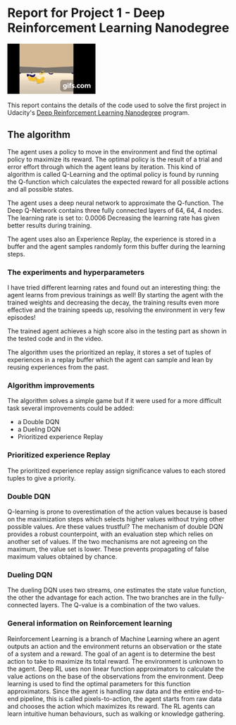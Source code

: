 # Report for Project 1 - Deep Reinforcement Learning Nanodegree

![Trained Agents][image1]

This report contains the details of the code used to solve the first project in Udacity's [Deep Reinforcement Learning Nanodegree](https://www.udacity.com/course/deep-reinforcement-learning-nanodegree--nd893) program.  


[image1]: TrainedAgent.gif


## The algorithm

 The agent uses a policy to move in the environment and find the optimal policy to maximize its reward. The optimal policy is the result of a trial and error effort through which the agent leans by iteration. This kind of algorithm is called Q-Learning and the optimal policy is found by running the Q-function which calculates the expected reward for all possible actions and all possible states.

 The agent uses a deep neural network to approximate the Q-function. The Deep Q-Network contains three fully connected layers of 64, 64, 4 nodes. The learning rate is set to: 0.0006
 Decreasing the learning rate has given better results during training.

 The agent uses also an Experience Replay, the experience is stored in a buffer and the agent samples randomly form this buffer during the learning steps.

### The experiments and hyperparameters

 I have tried different learning rates and found out an interesting thing:
 the agent learns from previous trainings as well! By starting the agent with the trained weights and decreasing the decay, the training results even more effective and the training speeds up, resolving the environment in very few episodes!

 The trained agent achieves a high score also in the testing part as shown in the tested code and in the video.


The algorithm uses the prioritized an replay, it stores a set of tuples of experiences in a replay buffer which the agent can sample and lean by reusing experiences from the past.

### Algorithm improvements

The algorithm solves a simple game but if it were used for a more difficult task several improvements could be added:
 - a Double DQN
 - a Dueling DQN
 - Prioritized experience Replay

### Prioritized experience Replay

The prioritized experience replay assign significance values to each stored tuples to give a priority.

### Double DQN

Q-learning is prone to overestimation of the action values because is based on the maximization steps which selects higher values without trying other possible values. Are these values trustful? The mechanism of double DQN provides a robust counterpoint, with an evaluation step which relies on another set of values. If the two mechanisms are not agreeing on the maximum, the value set is lower. These prevents propagating of false maximum values obtained by chance.

### Dueling DQN

The dueling DQN uses two streams, one estimates the state value function, the other the advantage for each action. The two branches are in the fully-connected layers. The Q-value is a combination of the two values.


### General information on Reinforcement learning

Reinforcement Learning is a branch of Machine Learning where an agent outputs an action and the environment returns an observation or the state of a system and a reward. The goal of an agent is to determine the best action to take to maximize its total reward. The environment is unknown to the agent. Deep RL uses non linear function approximators to calculate the value actions on the base of the observations from the environment.
Deep learning is used to find the optimal parameters for this function approximators. Since the agent is handling raw data and the entire end-to-end pipeline, this is called pixels-to-action, the agent starts from raw data and chooses the action which maximizes its reward.
The RL agents can learn intuitive human behaviours, such as walking or knowledge gathering.


